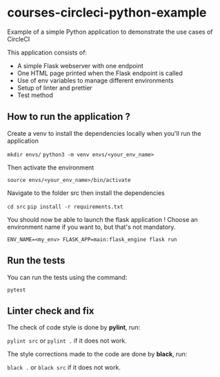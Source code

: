 # courses-circleci-python-example
Example of a simple Python application to demonstrate the use cases of CircleCI 

This application consists of: 

- A simple Flask webserver with one endpoint 
- One HTML page printed when the Flask endpoint is called
- Use of env variables to manage different environments
- Setup of linter and prettier 
- Test method 

## How to run the application ? 

Create a venv to install the dependencies locally when you'll run the application

`mkdir envs/`
`python3 -m venv envs/<your_env_name>`

Then activate the environment 

`source envs/<your_env_name>/bin/activate`

Navigate to the folder src then install the dependencies

`cd src`
`pip install -r requirements.txt`

You should now be able to launch the flask application ! 
Choose an environment name if you want to, but that's not mandatory.  

`ENV_NAME=<my_env> FLASK_APP=main:flask_engine flask run`

## Run the tests 

You can run the tests using the command: 

`pytest`

## Linter check and fix

The check of code style is done by <b>pylint</b>, run: 

`pylint src` or `pylint .` if it does not work. 

The style corrections made to the code are done by <b>black</b>, run: 

`black .` or `black src` if it does not work.